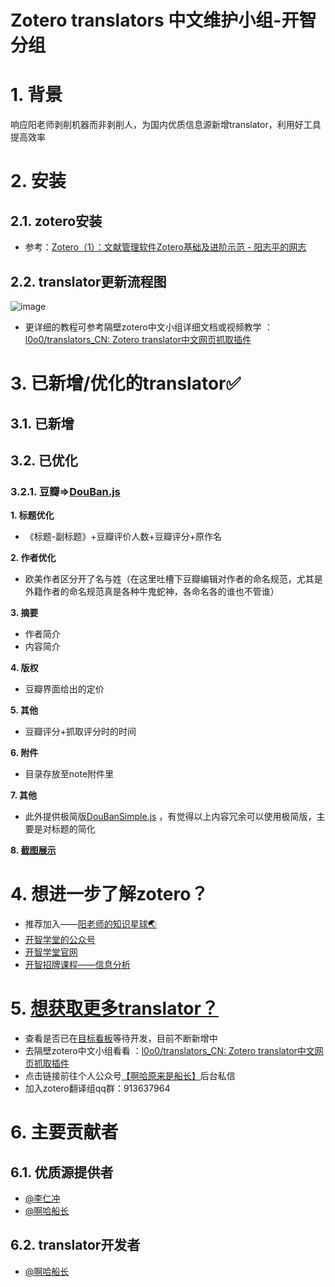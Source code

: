 # Zotero translators 中文维护小组-开智分组

# 1. 背景
响应阳老师剥削机器而非剥削人，为国内优质信息源新增translator，利用好工具提高效率

# 2. 安装
## 2.1. zotero安装
 * 参考：[Zotero（1）：文献管理软件Zotero基础及进阶示范 - 阳志平的网志](https://www.yangzhiping.com/tech/zotero1.html)

## 2.2. translator更新流程图
![image](https://user-images.githubusercontent.com/53848822/114983656-77c2d280-9ec3-11eb-95a7-b1d67bb6ced3.png)



 * 更详细的教程可参考隔壁zotero中文小组详细文档或视频教学 ：[l0o0/translators_CN: Zotero translator中文网页抓取插件](https://github.com/l0o0/translators_CN)


# 3. 已新增/优化的translator✅
## 3.1. 已新增

## 3.2. 已优化
### 3.2.1. 豆瓣=>[DouBan.js](https://github.com/Captain2021/myTranslator/blob/master/Douban.js)
**1. 标题优化**  
 * 《标题-副标题》+豆瓣评价人数+豆瓣评分+原作名

**2. 作者优化**  
* 欧美作者区分开了名与姓（在这里吐槽下豆瓣编辑对作者的命名规范，尤其是外籍作者的命名规范真是各种牛鬼蛇神，各命名各的谁也不管谁）

**3. 摘要**  
* 作者简介
* 内容简介

**4. 版权**  
* 豆瓣界面给出的定价

**5. 其他**  
* 豆瓣评分+抓取评分时的时间

**6. 附件**  

* 目录存放至note附件里

**7. 其他**

* 此外提供极简版[DouBanSimple.js](https://github.com/Captain2021/myTranslator/blob/master/DoubanSimple.js) ，有觉得以上内容冗余可以使用极简版，主要是对标题的简化

**8. [截图展示](https://github.com/Captain2021/MyTranslator/blob/main/ShowDetail.md#DouBan)**  

# 4. 想进一步了解zotero？
* 推荐加入——[阳老师的知识星球🌏 ](https://t.zsxq.com/qJuFqN3)
* [开智学堂的公众号](https://mp.weixin.qq.com/mp/profile_ext?action=home&__biz=MzA4ODM4ODQ3MQ==#wechat_redirect)
* [开智学堂官网](https://m.openmindclub.com/mkt/course/IA009)
* [开智招牌课程——信息分析](https://m.openmindclub.com/mkt/course/IA009)

# 5. [想获取更多translator？](https://github.com/Captain2021/MyTranslator/blob/main/ShowDetail.md#wantMore)
* 查看是否已在[目标看板](https://trello.com/b/xYoOwhiP/translator)等待开发，目前不断新增中
* 去隔壁zotero中文小组看看 ：[l0o0/translators_CN: Zotero translator中文网页抓取插件](https://github.com/l0o0/translators_CN)
* 点击链接前往个人公众号[【啊哈原来是船长】](https://mp.weixin.qq.com/s/PgaQ4d-s26lDKxauYF1osw)后台私信
* 加入zotero翻译组qq群：913637964



# 6. 主要贡献者
## 6.1. 优质源提供者
* [@李仁冲](https://github.com/lirenchong)
* [@啊哈船长](https://github.com/Captain2021)
## 6.2. translator开发者
* [@啊哈船长](https://github.com/Captain2021)


